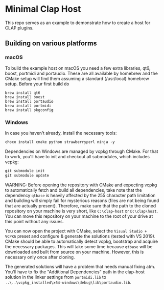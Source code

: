 # Minimal Clap Host

This repo serves as an example to demonstrate how to create a host for CLAP plugins.

## Building on various platforms

### macOS

To build the example host on macOS you need a few extra libraries, qt6, boost, portmidi and portaudio.
These are all available by homebrew and the CMake setup will find them assuming a standard
(/usr/local) homebrew setup. Before your first build do

```shell
brew install qt6
brew install boost
brew install portaudio
brew install portmidi
brew install pkgconfig
```

### Windows

In case you haven't already, install the necessary tools:
```powershell
choco install cmake python strawberryperl ninja -y
```

Dependencies on Windows are managed by vcpkg through CMake. For that to work, you'll have to init and checkout all submodules, which includes vcpkg:
```powershell
git submodule init
git submodule update
```

WARNING: Before opening the repository with CMake and expecting vcpkg to automatically fetch and build all dependencies, take note that the dependency `qtbase` is heavily affected by the 255 character path limitation and building will simply fail for mysterious reasons (files are not being found that are actually present). Therefore, make sure that the path to the cloned repository on your machine is very short, like `C:\clap-host` or `D:\clap\host`. You can move this repository on your machine to the root of your drive at this point without any issues.  

You can now open the project with CMake, select the `Visual Studio + VCPKG` preset and configure & generate the solutions (tested with VS 2019). CMake should be able to automatically detect vcpkg, bootstrap and acquire the necessary packages. This will take some time because `qtbase` will be downloaded and built from source on your machine. However, this is necessary only once after cloning.  

The generated solutions will have a problem that needs manual fixing atm. You'll have to fix the "Additional Dependencies" path in the clap-host solution in the linker settings from `portmidi.lib` to `..\..\vcpkg_installed\x64-windows\debug\lib\portaudio.lib`.  
